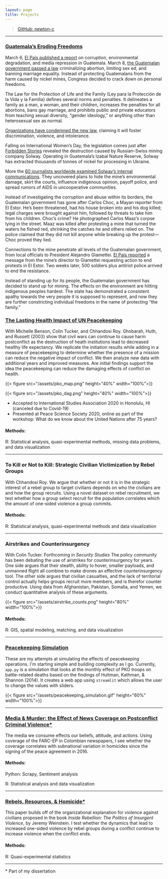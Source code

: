 ```yaml
---
layout: page
title: Projects
---
```


> [GitHub: newton-c](https://github.com/newton-c/)

-------------------------------------------------------------------------------

### [Guatemala’s Eroding Freedoms](#guatemala's-eroding-freedoms)

March 6, [El País published a report](https://elpais.com/internacional/2022-03-06/asi-se-compra-un-estado-como-una-minera-rusa-corrompio-a-todos-los-poderes-en-guatemala.html?ssm=TW_AM_CM) on corruption, environmental degradation, and media repression in Guatemala. March 8, [the Guatemalan government passed a law](https://www.prensalibre.com/guatemala/politica/congreso-aprueba-ley-que-penaliza-el-aborto-regula-la-educacion-sexual-y-rechaza-la-diversidad-de-genero-breaking/) criminalizing abortion, limiting sex ed, and banning marriage equality. Instead of protecting Guatemalans from the harm caused by nickel mines, Congress decided to crack down on personal freedoms. 

The Law for the Protection of Life and the Family (Ley para la Protección de la Vida y la Familia) defines several norms and penalties. It delineates a family as a man, a woman, and their children, increases the penalties for all abortions, bans gay marriage, and prohibits public and private educators from teaching sexual diversity, “gender ideology,” or anything other than heterosexual sex as normal.

[Organizations have condemned the new law](https://www.prensalibre.com/guatemala/politica/organizaciones-advierten-violaciones-a-derechos-humanos-en-la-aprobacion-de-la-iniciativa-5272/), claiming it will foster discrimination, violence, and intolerance. 

Falling on International Women’s Day, the legislation comes just after [Forbidden Stories](https://forbiddenstories.org/) revealed the destruction caused by Russian-Swiss mining company Solway. Operating in Guatemala’s Izabal Nature Reserve, Solway has extracted thousands of tonnes of nickel for processing in Ukraine. 

More the [60 journalists worldwide examined Solway’s internal communications](https://elpais.com/internacional/2022-03-06/asi-se-compra-un-estado-como-una-minera-rusa-corrompio-a-todos-los-poderes-en-guatemala.html?ssm=TW_AM_CM). They uncovered plans to hide the mine’s environmental damage, skirt the courts, influence indigenous opinion, payoff police, and spread rumors of AIDS in uncooperative communities.

Instead of investigating the corruption and abuse within its borders, the Guatemalan government has gone after Carlos Choc, a Mayan reporter from El Estor. He’s been threatened, had his house broken into and his dog killed; legal charges were brought against him, followed by threats to take him from his children. Choc’s crime? He photographed Carlos Maaz’s corpse lying in the street. Maaz was killed after protesting a mine that turned the waters he fished red, shrinking the catches he and others relied on. The police claimed that they did not kill anyone while breaking up the protest—Choc proved they lied.

Connections to the mine penetrate all levels of the Guatemalan government, from local officials to President Alejandro Giamettei. [El País reported](https://elpais.com/internacional/2022-03-06/asi-se-compra-un-estado-como-una-minera-rusa-corrompio-a-todos-los-poderes-en-guatemala.html?ssm=TW_AM_CM) a message from the mine’s director to Giamettei requesting action to end protests in El Estor. Two weeks later, 500 soldiers plus antiriot police arrived to end the resistance.

Instead of standing up for its people, the Guatemalan government has decided to stand up for mining. The effects on the environment are hitting indigenous peoples hardest. The state has demonstrated a consistent apathy towards the very people it is supposed to represent, and now they are further constricting individual freedoms in the name of protecting “the family.”


### [The Lasting Health Impact of UN Peacekeeping](https://github.com/newton-c/Can-UN-Peacekeeping-Improve-Health-Outcomes-Long-After-the-Shooting-Stops-)
With Michelle Benson, Colin Tucker, and Chhandosi Roy.
Ghobarah, Huth, and Russett (2003) show that civil wars can continue to cause harm postconflict as the destruction of heath institutions lead to decreased healthy life expectancy. We replicate the initiation results while adding in a measure of peacekeeping to determine whether the presence of a mission can reduce the negative impact of conflict. We then analyze new data with additional years and improved measures. Are initial findings support the idea the peacekeeping can reduce the damaging effects of conflict on health.


{{< figure src="/assets/pko_map.png" height="40%" width="100%">}}

{{< figure src="/assets/pko_dag.png" height="40%" width="100%">}}

- Accepted to International Studies Association 2020 in Honolulu, HI (canceled due to Covid-19)
- Presented at Peace Science Society 2020, online as part of the workshop: What do we know about the United Nations after 75 years?

#### Methods:
R: Statistical analysis, quasi-experimental methods, missing data problems, and data visualization

-------------------------------------------------------------------------------

### To Kill or Not to Kill: Strategic Civilian Victimization by Rebel Groups
With Chhandosi Roy.
We argue that whether or not it is in the strategic interest of a rebel group to target civilians depends on who the civilians are and how the group recruits. Using a novel dataset on rebel recruitment, we test whether how a group select recruit for the population correlates which the amount of one-sided violence a group commits.

#### Methods:
R: Statistical analysis, quasi-experimental methods and data visualization

-------------------------------------------------------------------------------

### Airstrikes and Counterinsurgency
With Colin Tucker.
Forthcoming in *Security Studies*
The policy community has been debating the use of airstrikes for counterinsurgency for years. One side argues that their stealth, ability to hover, smaller payloads, and unmanned flight all combine to make drones an effective counterinsurgency tool. The other side argues that civilian casualties, and the lack of territorial control actually helps groups recruit more members, and is therefor counter productive. Using data from Afghanistan, Pakistan, Somalia, and Yemen, we conduct quantitative analysis of these arguments.


{{< figure src="/assets/airstrike_counts.png" height="80%" width="100%">}}

#### Methods:
R: GIS, spatial modeling, matching, and data visualization

-------------------------------------------------------------------------------
### [Peacekeeping Simulation](https://github.com/newton-c/peacekeeping_simulations)
These are my attempts at simulating the effects of peacekeeping operations. I'm starting simple and building complexity as I go. Currently, `app.py` is a simulation that looks at the monthly effect of PKO troops on battle-related deaths based on the findings of Hultman, Kathman, & Shannon (2014). It creates a web app using `streamlit` which allows the user to change the values with sliders.

{{< figure src="/assets/peacekeeping_simulation.gif" height="60%"
    width="100%">}}

--------------------------------------------------------------------------------
### [Media & Murder: the Effect of News Coverage on Postconflict Criminal Violence\*](https://github.com/newton-c/Dissertation/tree/main/media)
The media we consume effects our beliefs, attitude, and actions. Using coverage of the FARC-EP in Colombian newspapers, I see whether the coverage correlates with subnational variation in homicides since the signing of the peace agreement in 2016.

#### Methods:
Python: Scrapy, Sentiment analysis

R: Statistical analysis and data visualization

-------------------------------------------------------------------------------

### [Rebels, Resources, & Homicide\*](https://github.com/newton-c/rebels_resources_homicide)
This paper builds off of the organizational explanation for violence against civilians proposed in the book *Inside Rebellion: The Politics of Insurgent Violence*, by Jeremy Weinstein. I test whether the dynamics that lead to increased one-sided violence by rebel groups during a conflict continue to increase violence when the conflict ends.

#### Methods:
R: Quasi-experimental statistics

-------------------------------------------------------------------------------







\* Part of my dissertation
